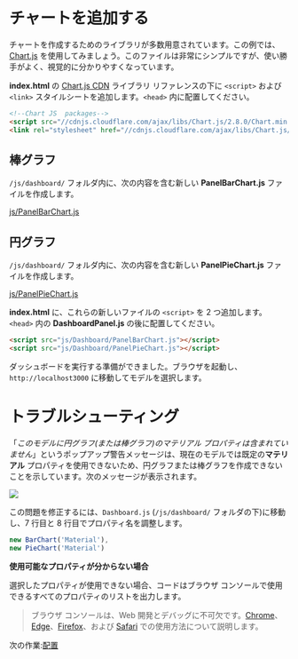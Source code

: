 # チャートを追加する

チャートを作成するためのライブラリが多数用意されています。この例では、[Chart.js](https://www.chartjs.org/) を使用してみましょう。このファイルは非常にシンプルですが、使い勝手がよく、視覚的に分かりやすくなっています。

**index.html** の [Chart.js CDN](https://cdnjs.com/libraries/Chart.js) ライブラリ リファレンスの下に `<script>` および `<link>` スタイルシートを追加します。`<head>` 内に配置してください。 

```html
<!--Chart JS  packages-->
<script src="//cdnjs.cloudflare.com/ajax/libs/Chart.js/2.8.0/Chart.min.js" ></script>
<link rel="stylesheet" href="//cdnjs.cloudflare.com/ajax/libs/Chart.js/2.8.0/Chart.min.css" />
```

## 棒グラフ

`/js/dashboard/` フォルダ内に、次の内容を含む新しい **PanelBarChart.js** ファイルを作成します。

[js/PanelBarChart.js](_snippets/dashboard/js/PanelBarChart.js ':include :type=code javascript')

## 円グラフ

`/js/dashboard/` フォルダ内に、次の内容を含む新しい **PanelPieChart.js** ファイルを作成します。

[js/PanelPieChart.js](_snippets/dashboard/js/PanelPieChart.js ':include :type=code javascript')

**index.html** に、これらの新しいファイルの `<script>` を 2 つ追加します。`<head>` 内の **DashboardPanel.js** の後に配置してください。

```html
<script src="js/Dashboard/PanelBarChart.js"></script>
<script src="js/Dashboard/PanelPieChart.js"></script>
```

ダッシュボードを実行する準備ができました。ブラウザを起動し、`http://localhost3000` に移動してモデルを選択します。

# トラブルシューティング

「*このモデルに円グラフ(または棒グラフ)のマテリアル プロパティは含まれていません*」というポップアップ警告メッセージは、現在のモデルでは既定の**マテリアル** プロパティを使用できないため、円グラフまたは棒グラフを作成できないことを示しています。次のメッセージが表示されます。

![](_media/javascript/js_dashboard_propertymissing.png)

この問題を修正するには、`Dashboard.js` (`/js/dashboard/` フォルダの下)に移動し、7 行目と 8 行目でプロパティ名を調整します。

```javascript
new BarChart('Material'),
new PieChart('Material')
```

**使用可能なプロパティが分からない場合**

選択したプロパティが使用できない場合、コードはブラウザ コンソールで使用できるすべてのプロパティのリストを出力します。 

> ブラウザ コンソールは、Web 開発とデバッグに不可欠です。[Chrome](https://developers.google.com/web/tools/chrome-devtools/console/)、[Edge](https://docs.microsoft.com/en-us/microsoft-edge/devtools-guide/console)、[Firefox](https://developer.mozilla.org/en-US/docs/Tools/Web_Console/Opening_the_Web_Console)、および [Safari](https://developer.apple.com/safari/tools/) での使用方法について説明します。

次の作業:[配置](/ja-JP/deployment/)